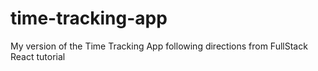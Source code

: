 # time-tracking-app
My version of the Time Tracking App following directions from FullStack React tutorial
